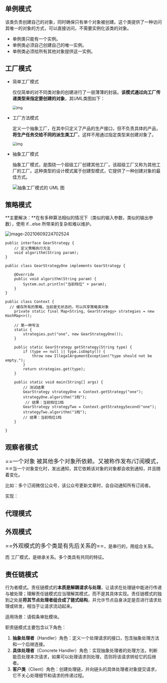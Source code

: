 ## 单例模式

该类负责创建自己的对象，同时确保只有单个对象被创建。这个类提供了一种访问其唯一的对象的方式，可以直接访问，不需要实例化该类的对象。

- 单例类只能有一个实例。
- 单例类必须自己创建自己的唯一实例。
- 单例类必须给所有其他对象提供这一实例。

## 工厂模式

- 简单工厂模式

  仅仅简单的对不同类对象的创建进行了一层薄薄的封装。**该模式通过向工厂传递类型来指定要创建的对象**，其UML类图如下：

  <img src="https://i.loli.net/2021/06/09/AKYaxGnILdpvCE1.png" alt="img" style="zoom:80%;" />

- 工厂方法模式

  定义一个抽象工厂，在其中只定义了产品的生产接口，但不负责具体的产品，**将生产任务交给不同的派生类工厂**。这样不用通过指定类型来创建对象了。

  <img src="https://i.loli.net/2021/06/09/dLxj2zEiASgs6PM.png" alt="img" style="zoom:80%;" />

- 抽象工厂模式

  抽象工厂模式，是围绕一个超级工厂创建其他工厂。该超级工厂又称为其他工厂的工厂。这种类型的设计模式属于创建型模式，它提供了一种创建对象的最佳方式。

  ![抽象工厂模式的 UML 图](https://i.loli.net/2021/06/09/gXLJ3RIk7dlMQwr.jpg)



## 策略模式

**主要解决：**在有多种算法相似的情况下（类似的输入参数，类似的输出参数），使用 if...else 所带来的复杂和难以维护。

![image-20210609224702524](https://i.loli.net/2021/06/09/uhln3QF6mzWRaSk.png)

```
public interface GearStrategy {
    // 定义策略执行方法
    void algorithm(String param);
}
```

```
public class GearStrategyOne implements GearStrategy {

    @Override
    public void algorithm(String param) {
        System.out.println("当前档位" + param);
    }
}
```

```
public class Context {
  // 缓存所有的策略，当前是无状态的，可以共享策略类对象
    private static final Map<String, GearStrategy> strategies = new HashMap<>();

    // 第一种写法
    static {
        strategies.put("one", new GearStrategyOne());
    }

    public static GearStrategy getStrategy(String type) {
        if (type == null || type.isEmpty()) {
            throw new IllegalArgumentException("type should not be empty.");
        }
        return strategies.get(type);
    }

    public static void main(String[] args) {
        // 测试结果
        GearStrategy strategyOne = Context.getStrategy("one");
        strategyOne.algorithm("1档");
         // 结果：当前档位1档
        GearStrategy strategyTwo = Context.getStrategySecond("one");
        strategyTwo.algorithm("1档");
        // 结果：当前档位1档
    }

}
```

## 观察者模式

<font size=4>==一个对象 被其他多个对象所依赖。又被称作发布/订阅模式，==</font>当一个对象变化时，发出通知，其它依赖该对象的对象都会收到通知，并且随着变化。

比如：多个订阅微信公众号，该公众号更新文章时，会自动通知所有订阅者。

实现：

## 代理模式



## 外观模式

<font size=4>==外观模式的多个类是有先后关系的==</font>，是串行的，用组合关系。

而 工厂模式，是继承关系。多个类具有共同的特征。

## 责任链模式

行为者模式。责任链模式的**本质是解耦请求与处理**，让请求在处理链中能进行传递与被处理；理解责任链模式应当理解其模式，而不是其具体实现。责任链模式的独到之处是**将其节点处理者组合成了链式结构**，并允许节点自身决定是否进行请求处理或转发，相当于让请求流动起来。

适用场景：请假条审批模块。

职责链模式主要包含以下角色：

1. **抽象处理者**（Handler）角色：定义一个处理请求的接口，包含抽象处理方法和一个后继连接。
2. **具体处理者**（Concrete Handler）角色：实现抽象处理者的处理方法，判断能否处理本次请求，如果可以处理请求则处理，否则将该请求转给它的后继者。
3. **客户类**（Client）角色：创建处理链，并向链头的具体处理者对象提交请求，它不关心处理细节和请求的传递过程。

